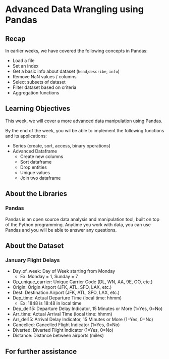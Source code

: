 # Advanced Data Wrangling using Pandas

## Recap
In earlier weeks, we have covered the following concepts in Pandas:
- Load a file
- Set an index
- Get a basic info about dataset (```head```,```describe```, ```info```) 
- Remove NaN values / columns
- Select subsets of dataset
- Filter dataset based on criteria
- Aggregation functions

## Learning Objectives
This week, we will cover a more advanced data manipulation using Pandas. 

By the end of the week, you wil be able to implement the following functions and its applications:

- Series (create, sort, access, binary operations)
- Advanced Dataframe
  - Create new columns
  - Sort dataframe
  - Drop entities
  - Unique values
  - Join two dataframe

## About the Libraries
### Pandas

Pandas is an open source data analysis and manipulation tool, built on top of the Python programming. Anytime you work with data, you can use Pandas and you will be able to answer any questions.
 

## About the Dataset 
### January Flight Delays

- Day_of_week: Day of Week starting from Monday
  - Ex: Monday = 1, Sunday = 7
- Op_unique_carrier: Unique Carrier Code (DL, WN, AA, 9E, OO, etc.)
- Origin: Origin Airport (JFK, ATL, SFO, LAX, etc.)
- Dest: Destination Airport (JFK, ATL, SFO, LAX, etc.)
- Dep_time: Actual Departure Time (local time: hhmm)
  - Ex: 1848 is 18:48 in local time
- Dep_del15: Departure Delay Indicator, 15 Minutes or More (1=Yes, 0=No)
- Arr_time: Actual Arrival Time (local time: hhmm)
- Arr_del15: Arrival Delay Indicator, 15 Minutes or More (1=Yes, 0=No)
- Cancelled: Cancelled Flight Indicator (1=Yes, 0=No)
- Diverted: Diverted Flight Indicator (1=Yes, 0=No)
- Distance: Distance between airports (miles)



## For further assistance